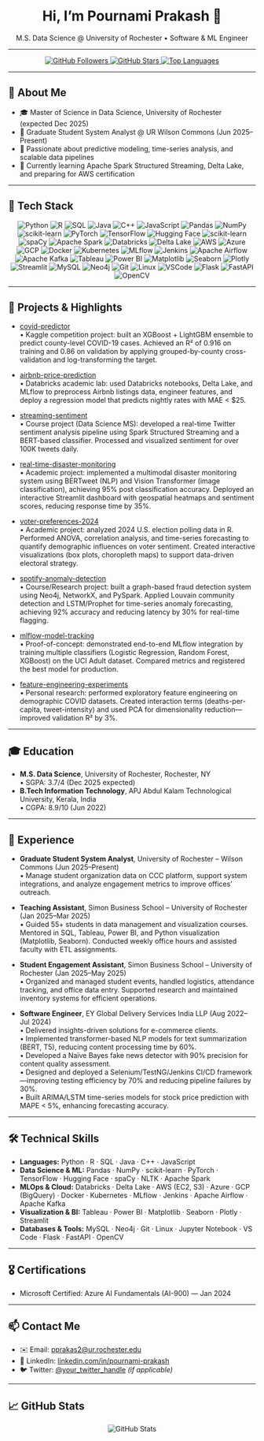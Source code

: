 <!-- ==================== Header / Introduction ==================== -->
<h1 align="center">Hi, I’m Pournami Prakash 👋</h1>
<p align="center">
  M.S. Data Science @ University of Rochester • Software &amp; ML Engineer
</p>

---

<!-- ==================== Badges ==================== -->
<p align="center">
  <!-- GitHub followers badge -->
  <a href="https://github.com/Pournami-Prakash">
    <img src="https://img.shields.io/github/followers/Pournami-Prakash?label=Follow&style=social" alt="GitHub Followers">
  </a>
  <!-- GitHub stars badge -->
  <a href="https://github.com/Pournami-Prakash">
    <img src="https://img.shields.io/github/stars/Pournami-Prakash?style=social" alt="GitHub Stars">
  </a>
  <!-- Top languages card -->
  <a href="https://github.com/Pournami-Prakash">
    <img src="https://github-readme-stats.vercel.app/api/top-langs/?username=Pournami-Prakash&layout=compact" alt="Top Languages">
  </a>
</p>

---

<!-- ==================== About Me ==================== -->
## 📖 About Me
- 🎓 Master of Science in Data Science, University of Rochester (expected Dec 2025)  
- 💼 Graduate Student System Analyst @ UR Wilson Commons (Jun 2025–Present)  
- 🔬 Passionate about predictive modeling, time-series analysis, and scalable data pipelines  
- 🌱 Currently learning Apache Spark Structured Streaming, Delta Lake, and preparing for AWS certification  

---

<!-- ==================== Tech Stack Badges ==================== -->
## 🔧 Tech Stack

<p align="center">
  <!-- Programming Languages -->
  <img src="https://img.shields.io/badge/Python-3776AB?logo=python&logoColor=white" alt="Python" />
  <img src="https://img.shields.io/badge/R-276DC3?logo=r&logoColor=white" alt="R" />
  <img src="https://img.shields.io/badge/SQL-00758F?logo=postgresql&logoColor=white" alt="SQL" />
  <img src="https://img.shields.io/badge/Java-007396?logo=java&logoColor=white" alt="Java" />
  <img src="https://img.shields.io/badge/C++-00599C?logo=c%2B%2B&logoColor=white" alt="C++" />
  <img src="https://img.shields.io/badge/JavaScript-F7DF1E?logo=javascript&logoColor=black" alt="JavaScript" />
  
  <!-- Data Science & ML -->
  <img src="https://img.shields.io/badge/Pandas-150458?logo=pandas&logoColor=white" alt="Pandas" />
  <img src="https://img.shields.io/badge/NumPy-013243?logo=numpy&logoColor=white" alt="NumPy" />
  <img src="https://img.shields.io/badge/scikit--learn-F7931E?logo=scikit-learn&logoColor=white" alt="scikit-learn" />
  <img src="https://img.shields.io/badge/PyTorch-EE4C2C?logo=pytorch&logoColor=white" alt="PyTorch" />
  <img src="https://img.shields.io/badge/TensorFlow-FF6F00?logo=tensorflow&logoColor=white" alt="TensorFlow" />
  <img src="https://img.shields.io/badge/Hugging_Face-FF6DA1?logo=huggingface&logoColor=white" alt="Hugging Face" />
  <img src="https://img.shields.io/badge/scikit--learn-F7931E?logo=scikit-learn&logoColor=white" alt="scikit-learn" />
  <img src="https://img.shields.io/badge/SpaCy-405FF9?logo=spaCy&logoColor=white" alt="spaCy" />
  <img src="https://img.shields.io/badge/Apache_Spark-FF6F00?logo=apache-spark&logoColor=white" alt="Apache Spark" />
  
  <!-- Data Engineering & MLOps -->
  <img src="https://img.shields.io/badge/Databricks-FF2C3E?logo=databricks&logoColor=white" alt="Databricks" />
  <img src="https://img.shields.io/badge/Delta_Lake-00BFA5?logo=databricks&logoColor=white" alt="Delta Lake" />
  <img src="https://img.shields.io/badge/AWS-232F3E?logo=amazon-aws&logoColor=white" alt="AWS" />
  <img src="https://img.shields.io/badge/Azure-0078D4?logo=microsoft-azure&logoColor=white" alt="Azure" />
  <img src="https://img.shields.io/badge/Google_Cloud-4285F4?logo=google-cloud&logoColor=white" alt="GCP" />
  <img src="https://img.shields.io/badge/Docker-2496ED?logo=docker&logoColor=white" alt="Docker" />
  <img src="https://img.shields.io/badge/Kubernetes-326CE5?logo=kubernetes&logoColor=white" alt="Kubernetes" />
  <img src="https://img.shields.io/badge/MLflow-11A29B?logo=mlflow&logoColor=white" alt="MLflow" />
  <img src="https://img.shields.io/badge/Jenkins-D24939?logo=jenkins&logoColor=white" alt="Jenkins" />
  <img src="https://img.shields.io/badge/Airflow-017CEE?logo=apache-airflow&logoColor=white" alt="Apache Airflow" />
  <img src="https://img.shields.io/badge/Kafka-231F20?logo=apache-kafka&logoColor=white" alt="Apache Kafka" />
  
  <!-- Data Visualization & BI -->
  <img src="https://img.shields.io/badge/Tableau-EB6B56?logo=tableau&logoColor=white" alt="Tableau" />
  <img src="https://img.shields.io/badge/Power_BI-F2C811?logo=power-bi&logoColor=black" alt="Power BI" />
  <img src="https://img.shields.io/badge/Matplotlib-11557C?logo=matplotlib&logoColor=white" alt="Matplotlib" />
  <img src="https://img.shields.io/badge/Seaborn-4C72B0?logo=seaborn&logoColor=white" alt="Seaborn" />
  <img src="https://img.shields.io/badge/Plotly-3F4F75?logo=plotly&logoColor=white" alt="Plotly" />
  <img src="https://img.shields.io/badge/Streamlit-FF4E30?logo=streamlit&logoColor=white" alt="Streamlit" />
  
  <!-- Databases & Tools -->
  <img src="https://img.shields.io/badge/MySQL-4479A1?logo=mysql&logoColor=white" alt="MySQL" />
  <img src="https://img.shields.io/badge/Neo4j-2F9B76?logo=neo4j&logoColor=white" alt="Neo4j" />
  <img src="https://img.shields.io/badge/Git-F1502F?logo=git&logoColor=white" alt="Git" />
  <img src="https://img.shields.io/badge/Linux-FCC624?logo=linux&logoColor=white" alt="Linux" />
  <img src="https://img.shields.io/badge/VSCode-007ACC?logo=visual-studio-code&logoColor=white" alt="VSCode" />
  <img src="https://img.shields.io/badge/Flask-000000?logo=flask&logoColor=white" alt="Flask" />
  <img src="https://img.shields.io/badge/FastAPI-009688?logo=fastapi&logoColor=white" alt="FastAPI" />
  <img src="https://img.shields.io/badge/OpenCV-5C3EE8?logo=opencv&logoColor=white" alt="OpenCV" />
</p>

---

<!-- ==================== Projects & Highlights ==================== -->
## 🚀 Projects & Highlights

- [covid-predictor](https://github.com/Pournami-Prakash/covid-predictor)  
  • Kaggle competition project: built an XGBoost + LightGBM ensemble to predict county-level COVID-19 cases. Achieved an R² of 0.916 on training and 0.86 on validation by applying grouped-by-county cross-validation and log-transforming the target.

- [airbnb-price-prediction](https://github.com/Pournami-Prakash/airbnb-price-prediction)  
  • Databricks academic lab: used Databricks notebooks, Delta Lake, and MLflow to preprocess Airbnb listings data, engineer features, and deploy a regression model that predicts nightly rates with MAE < $25.

- [streaming-sentiment](https://github.com/Pournami-Prakash/streaming-sentiment)  
  • Course project (Data Science MS): developed a real-time Twitter sentiment analysis pipeline using Spark Structured Streaming and a BERT-based classifier. Processed and visualized sentiment for over 100K tweets daily.

- [real-time-disaster-monitoring](https://github.com/Pournami-Prakash/real-time-disaster-monitoring)  
  • Academic project: implemented a multimodal disaster monitoring system using BERTweet (NLP) and Vision Transformer (image classification), achieving 95% post classification accuracy. Deployed an interactive Streamlit dashboard with geospatial heatmaps and sentiment scores, reducing response time by 35%.

- [voter-preferences-2024](https://github.com/Pournami-Prakash/voter-preferences-2024)  
  • Academic project: analyzed 2024 U.S. election polling data in R. Performed ANOVA, correlation analysis, and time-series forecasting to quantify demographic influences on voter sentiment. Created interactive visualizations (box plots, choropleth maps) to support data-driven electoral strategy.

- [spotify-anomaly-detection](https://github.com/Pournami-Prakash/spotify-anomaly-detection)  
  • Course/Research project: built a graph-based fraud detection system using Neo4j, NetworkX, and PySpark. Applied Louvain community detection and LSTM/Prophet for time-series anomaly forecasting, achieving 92% accuracy and reducing latency by 30% for real-time flagging.

- [mlflow-model-tracking](https://github.com/Pournami-Prakash/mlflow-model-tracking)  
  • Proof-of-concept: demonstrated end-to-end MLflow integration by training multiple classifiers (Logistic Regression, Random Forest, XGBoost) on the UCI Adult dataset. Compared metrics and registered the best model for production.

- [feature-engineering-experiments](https://github.com/Pournami-Prakash/feature-engineering-experiments)  
  • Personal research: performed exploratory feature engineering on demographic COVID datasets. Created interaction terms (deaths-per-capita, tweet-intensity) and used PCA for dimensionality reduction—improved validation R² by 3%.

---

<!-- ==================== Education ==================== -->
## 🎓 Education
- **M.S. Data Science**, University of Rochester, Rochester, NY  
  • SGPA: 3.7/4 (Dec 2025 expected)  
- **B.Tech Information Technology**, APJ Abdul Kalam Technological University, Kerala, India  
  • CGPA: 8.9/10 (Jun 2022)  

---

<!-- ==================== Experience ==================== -->
## 💼 Experience

- **Graduate Student System Analyst**, University of Rochester – Wilson Commons (Jun 2025–Present)  
  • Manage student organization data on CCC platform, support system integrations, and analyze engagement metrics to improve offices’ outreach.

- **Teaching Assistant**, Simon Business School – University of Rochester (Jan 2025–Mar 2025)  
  • Guided 55+ students in data management and visualization courses. Mentored in SQL, Tableau, Power BI, and Python visualization (Matplotlib, Seaborn). Conducted weekly office hours and assisted faculty with ETL assignments.

- **Student Engagement Assistant**, Simon Business School – University of Rochester (Jan 2025–May 2025)  
  • Organized and managed student events, handled logistics, attendance tracking, and office data entry. Supported research and maintained inventory systems for efficient operations.

- **Software Engineer**, EY Global Delivery Services India LLP (Aug 2022–Jul 2024)  
  • Delivered insights-driven solutions for e-commerce clients.  
  • Implemented transformer-based NLP models for text summarization (BERT, T5), reducing content processing time by 60%.  
  • Developed a Naïve Bayes fake news detector with 90% precision for content quality assessment.  
  • Designed and deployed a Selenium/TestNG/Jenkins CI/CD framework—improving testing efficiency by 70% and reducing pipeline failures by 30%.  
  • Built ARIMA/LSTM time-series models for stock price prediction with MAPE < 5%, enhancing forecasting accuracy.

---

<!-- ==================== Technical Skills ==================== -->
## 🛠️ Technical Skills

- **Languages:** Python · R · SQL · Java · C++ · JavaScript  
- **Data Science & ML:** Pandas · NumPy · scikit-learn · PyTorch · TensorFlow · Hugging Face · spaCy · NLTK · Apache Spark  
- **MLOps & Cloud:** Databricks · Delta Lake · AWS (EC2, S3) · Azure · GCP (BigQuery) · Docker · Kubernetes · MLflow · Jenkins · Apache Airflow · Apache Kafka  
- **Visualization & BI:** Tableau · Power BI · Matplotlib · Seaborn · Plotly · Streamlit  
- **Databases & Tools:** MySQL · Neo4j · Git · Linux · Jupyter Notebook · VS Code · Flask · FastAPI · OpenCV  

---

<!-- ==================== Certifications ==================== -->
## 🎖️ Certifications
- Microsoft Certified: Azure AI Fundamentals (AI-900) — Jan 2024  

---

<!-- ==================== Contact ==================== -->
## 📫 Contact Me
- ✉️ Email: [pprakas2@ur.rochester.edu](mailto:pprakas2@ur.rochester.edu)  
- 🔗 LinkedIn: [linkedin.com/in/pournami-prakash](https://linkedin.com/in/pournami-prakash)  
- 🐦 Twitter: [@your_twitter_handle](https://twitter.com/your_twitter_handle) *(if applicable)*  

---

<!-- ==================== GitHub Stats ==================== -->
## 📈 GitHub Stats
<p align="center">
  <img src="https://github-readme-stats.vercel.app/api?username=Pournami-Prakash&show_icons=true&theme=default" alt="GitHub Stats">
</p>
